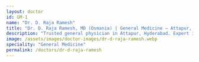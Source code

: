 ```yaml
---
layout: doctor
id: GM-1
name: "Dr. D. Raja Ramesh"
title: "Dr. D. Raja Ramesh, MD (Osmania) | General Medicine — Attapur, Hyderabad"
description: "Trusted general physician in Attapur, Hyderabad. Expert in diabetes, thyroid, hypertension and preventive health. Clear communication and evidence-based long-term follow-up."
image: /assets/images/doctor-images/dr-d-raja-ramesh.webp
speciality: "General Medicine"
permalink: /doctors/dr-d-raja-ramesh
---
```


